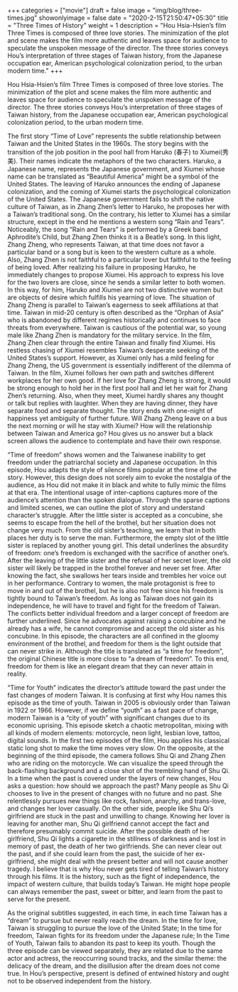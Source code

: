 +++
categories = ["movie"]
draft = false
image = "img/blog/three-times.jpg"
showonlyimage = false
date = "2020-2-15T21:50:47+05:30"
title = "Three Times of History"
weight = 1
description = "Hou Hsia-Hsien’s film Three Times is composed of three love stories. The minimization of the plot and scene makes the film more authentic and leaves space for audience to speculate the unspoken message of the director. The three stories conveys Hou’s interpretation of three stages of Taiwan history, from the Japanese occupation ear, American psychological colonization period, to the urban modern time."
+++

Hou Hsia-Hsien’s film Three Times is composed of three love stories. The minimization of the plot and scene makes the film more authentic and leaves space for audience to speculate the unspoken message of the director. The three stories conveys Hou’s interpretation of three stages of Taiwan history, from the Japanese occupation ear, American psychological colonization period, to the urban modern time.

The first story “Time of Love” represents the subtle relationship between Taiwan and the United States in the 1960s. The story begins with the transition of the job position in the pool hall from Haruko (春子) to Xiumei(秀美). Their names indicate the metaphors of the two characters. Haruko, a Japanese name, represents the Japanese government, and Xiumei whose name can be translated as “Beautiful America” might be a symbol of the United States. The leaving of Haruko announces the ending of Japanese colonization, and the coming of Xiumei starts the psychological colonization of the United States. The Japanese government fails to shift the native culture of Taiwan, as in Zhang Zhen’s letter to Haruko, he proposes her with a Taiwan’s traditional song. On the contrary, his letter to Xiumei has a similar structure, except in the end he mentions a western song “Rain and Tears”. Noticeably, the song “Rain and Tears” is performed by a Greek band Aphrodite’s Child, but Zhang Zhen thinks it is a Beatle’s song. In this light, Zhang Zheng, who represents Taiwan, at that time does not favor a particular band or a song but is keen to the western culture as a whole. Also, Zhang Zhen is not faithful to a particular lover but faithful to the feeling of being loved. After realizing his failure in proposing Haruko, he immediately changes to propose Xiumei. His approach to express his love for the two lovers are close, since he sends a similar letter to both women. In this way, for him, Haruko and Xiumei are not two distinctive women but are objects of desire which fulfills his yearning of love. The situation of Zhang Zheng is parallel to Taiwan’s eagerness to seek affiliations at that time. Taiwan in mid-20 century is often described as the “Orphan of Asia” who is abandoned by different regimes historically and continues to face threats from everywhere. Taiwan is cautious of the potential war, so young male like Zhang Zhen is mandatory for the military service. In the film, Zhang Zhen clear through the entire Taiwan and finally find Xiumei. His restless chasing of Xiumei resembles Taiwan’s desperate seeking of the United States’s support. However, as Xiumei only has a mild feeling for Zhang Zheng, the US government is essentially indifferent of the dilemma of Taiwan. In the film, Xiumei follows her own path and switches different workplaces for her own good. If her love for Zhang Zheng is strong, it would be strong enough to hold her in the first pool hall and let her wait for Zhang Zhen’s returning. Also, when they meet, Xiumei hardly shares any thought or talk but replies with laughter. When they are having dinner, they have separate food and separate thought. The story ends with one-night of happiness yet ambiguity of further future. Will Zhang Zheng leave on a bus the next morning or will he stay with Xiumei? How will the relationship between Taiwan and America go? Hou gives us no answer but a black screen allows the audience to contemplate and have their own response.

“Time of freedom” shows women and the Taiwanese inability to get freedom under the patriarchal society and Japanese occupation. In this episode, Hou adapts the style of silence films popular at the time of the story. However, this design does not sorely aim to evoke the nostalgia of the audience, as Hou did not make it in black and white to fully mimic the films at that era. The intentional usage of inter-captions captures more of the audience’s attention than the spoken dialogue. Through the sparse captions and limited scenes, we can outline the plot of story and understand character’s struggle. After the little sister is accepted as a concubine, she seems to escape from the hell of the brothel, but her situation does not change very much. From the old sister’s teaching, we learn that in both places her duty is to serve the man. Furthermore, the empty slot of the little sister is replaced by another young girl. This detail underlines the absurdity of freedom: one’s freedom is exchanged with the sacrifice of another one’s. After the leaving of the little sister and the refusal of her secret lover, the old sister will likely be trapped in the brothel forever and never set free. After knowing the fact, she swallows her tears inside and trembles her voice out in her performance. Contrary to women, the male protagonist is free to move in and out of the brothel, but he is also not free since his freedom is tightly bound to Taiwan’s freedom. As long as Taiwan does not gain its independence, he will have to travel and fight for the freedom of Taiwan. The conflicts better individual freedom and a larger concept of freedom are further underlined. Since he advocates against raising a concubine and he already has a wife, he cannot compromise and accept the old sister as his concubine. In this episode, the characters are all confined in the gloomy environment of the brothel, and freedom for them is the light outside that can never strike in. Although the title is translated as “a time for freedom”, the original Chinese title is more close to “a dream of freedom”. To this end, freedom for them is like an elegant dream that they can never attain in reality.

“Time for Youth” indicates the director’s attitude toward the past under the fast changes of modern Taiwan. It is confusing at first why Hou names this episode as the time of youth. Taiwan in 2005 is obviously order than Taiwan in 1922 or 1966. However, if we define “youth” as a fast pace of change, modern Taiwan is a “city of youth” with significant changes due to its economic uprising. This episode sketch a chaotic metropolitan, mixing with all kinds of modern elements: motorcycle, neon light, lesbian love, tattoo, digital sounds. In the first two episodes of the film, Hou applies his classical static long shot to make the time moves very slow. On the opposite, at the beginning of the third episode, the camera follows Shu Qi and Zhang Zhen who are riding on the motorcycle. We can visualize the speed through the back-flashing background and a close shot of the trembling hand of Shu Qi. In a time when the past is covered under the layers of new changes, Hou asks a question: how should we approach the past? Many people as Shu Qi chooses to live in the present of changes with no future and no past. She relentlessly pursues new things like rock, fashion, anarchy, and trans-love, and changes her lover casually. On the other side, people like Shu Qi’s girlfriend are stuck in the past and unwilling to change. Knowing her lover is leaving for another man, Shu Qi girlfriend cannot accept the fact and therefore presumably commit suicide. After the possible death of her girlfriend, Shu Qi lights a cigarette in the stillness of darkness and is lost in memory of past, the death of her two girlfriends. She can never clear out the past, and if she could learn from the past, the suicide of her ex-girlfriend, she might deal with the present better and will not cause another tragedy. I believe that is why Hou never gets tired of telling Taiwan’s history through his films. It is the history, such as the fight of independence, the impact of western culture, that builds today’s Taiwan. He might hope people can always remember the past, sweet or bitter, and learn from the past to serve for the present.

As the original subtitles suggested, in each time, in each time Taiwan has a “dream” to pursue but never really reach the dream. In the time for love, Taiwan is struggling to pursue the love of the United State; In the time for freedom, Taiwan fights for its freedom under the Japanese rule; In the Time of Youth, Taiwan fails to abandon its past to keep its youth. Though the three episode can be viewed separately, they are related due to the same actor and actress, the reoccurring sound tracks, and the similar theme: the delicacy of the dream, and the disillusion after the dream does not come true. In Hou’s perspective, present is defined of entwined history and ought not to be observed independent from the history.
